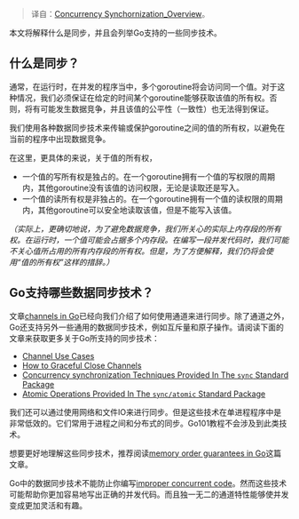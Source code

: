 > 译自：[Concurrency Synchornization_Overview](https://go101.org/article/concurrent-synchronization-overview.html)。

本文将解释什么是同步，并且会列举Go支持的一些同步技术。


## 什么是同步？

通常，在运行时，在并发的程序当中，多个goroutine将会访问同一个值。对于这种情况，我们必须保证在给定的时间某个goroutine能够获取该值的所有权。否则，将有可能发生数据竞争，并且该值的公平性（一致性）也无法得到保证。

我们使用各种数据同步技术来传输或保护goroutine之间的值的所有权，以避免在当前的程序中出现数据竞争。

在这里，更具体的来说，关于值的所有权，

- 一个值的写所有权是独占的。在一个goroutine拥有一个值的写权限的周期内，其他goroutine没有该值的访问权限，无论是读取还是写入。
- 一个值的读所有权是非独占的。在一个goroutine拥有一个值的读权限的周期内，其他goroutine可以安全地读取该值，但是不能写入该值。

_（实际上，更确切地说，为了避免数据竞争，我们所关心的实际上内存段的所有权。在运行时，一个值可能会占据多个内存段。在编写一段并发代码时，我们可能不关心值所占用的所有内存段的所有权。但是，为了方便解释，我们仍将会使用“值的所有权”这样的措辞。）_

## Go支持哪些数据同步技术？

文章[channels in Go](https://go101.org/article/channel.html)已经向我们介绍了如何使用通道来进行同步。除了通道之外，Go还支持另外一些通用的数据同步技术，例如互斥量和原子操作。请阅读下面的文章来获取更多关于Go所支持的同步技术：

- [Channel Use Cases](https://go101.org/article/channel-use-cases.html)
- [How to Graceful Close Channels](https://go101.org/article/channel-closing.html)
- [Concurrency synchronization Techniques Provided In The `sync` Standard Package](https://go101.org/article/concurrent-synchronization-more.html)
- [Atomic Operations Provided In The `sync/atomic` Standard Package](https://go101.org/article/concurrent-atomic-operation.html)

我们还可以通过使用网络和文件IO来进行同步。但是这些技术在单进程程序中是非常低效的。它们常用于进程之间和分布式的同步。Go101教程不会涉及到此类技术。

想要更好地理解这些同步技术，推荐阅读[memory order guarantees in Go](https://go101.org/article/memory-model.html)这篇文章。

Go中的数据同步技术不能防止你编写[improper concurrent code](https://go101.org/article/concurrent-common-mistakes.html)。然而这些技术可能帮助你更加容易地写出正确的并发代码。而且独一无二的通道特性能够使并发变成更加灵活和有趣。
